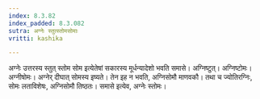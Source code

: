 ```yaml
---
index: 8.3.82
index_padded: 8.3.082
sutra: अग्नेः स्तुत्स्तोमसोमाः
vritti: kashika

---
```

अग्नेः उत्तरस्य स्तुत् स्तोम सोम इत्येतेषां सकारस्य मूर्धन्यादेशो भवति समासे। अग्निष्टुत्। अग्निष्टोमः। अग्नीषोमः। अग्नेर् दीघात् सोमस्य इष्यते। तेन इह न भवति, अग्निसोमौ माणवकौ। तथा च ज्योतिरग्निः, सोमः लताविशेषः, अग्निसोमौ तिष्ठतः। समासे इत्येव, अग्नेः स्तोमः।
